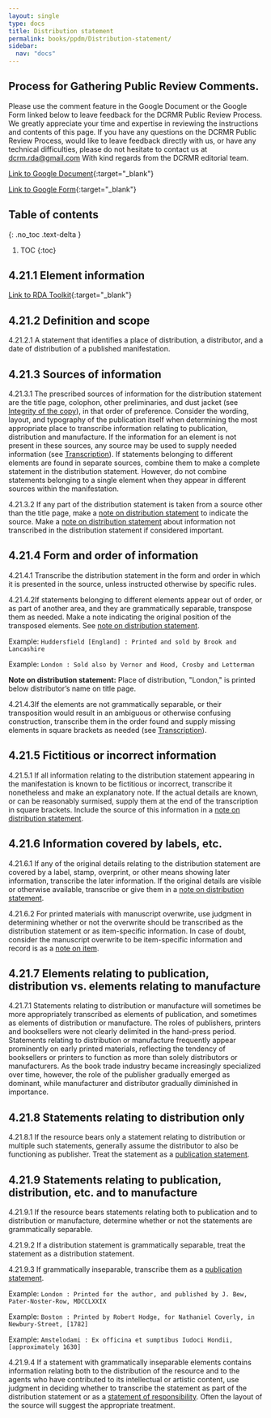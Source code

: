 ```yaml
---
layout: single
type: docs
title: Distribution statement
permalink: books/ppdm/Distribution-statement/
sidebar:
  nav: "docs"
---
```


## Process for Gathering Public Review Comments.
Please use the comment feature in the Google Document or the Google Form linked below to leave feedback for the DCRMR Public Review Process.  We greatly appreciate your time and expertise in reviewing the instructions and contents of this page.  If you have any questions on the DCRMR Public Review Process, would like to leave feedback directly with us, or have any technical difficulties, please do not hesitate to contact us at dcrm.rda@gmail.com  With kind regards from the DCRMR editorial team.

[Link to Google Document](https://docs.google.com/document/d/1MpWcDiPt6nzLFiu2f6akUylBmYunHO0d61nr48RvxQU/edit){:target="_blank"}

[Link to Google Form](https://docs.google.com/forms/d/e/1FAIpQLSdNtJkbY1mngdTcvCoB7zZcpaIuuKHvlbyiidP-QunDy14VcQ/viewform){:target="_blank"}

## Table of contents
{: .no_toc .text-delta }

1. TOC
{:toc}

## 4.21.1 Element information

[Link to RDA Toolkit](https://beta.rdatoolkit.org/Content/Index?externalId=en-US_ala-2112f6fd-1796-3e26-b0ae-d0eb776977e2){:target="_blank"}

## 4.21.2 Definition and scope

<a name="4.21.2.1">4.21.2.1</a> A statement that identifies a place of distribution, a distributor, and a date of distribution of a published manifestation.

## 4.21.3 Sources of information

<a name="4.21.3.1">4.21.3.1</a> The prescribed sources of information for the distribution statement are the title page, colophon, other preliminaries, and dust jacket (see [Integrity of the copy](/DCRMR/books/introduction/Integrity-of-the-copy/)), in that order of preference. Consider the wording, layout, and typography of the publication itself when determining the most appropriate place to transcribe information relating to publication, distribution and manufacture. If the information for an element is not present in these sources, any source may be used to supply needed information (see [Transcription](/DCRMR/books/general-rules/Transcription/)). If statements belonging to different elements are found in separate sources, combine them to make a complete statement in the distribution statement. However, do not combine statements belonging to a single element when they appear in different sources within the manifestation.

<a name="4.21.3.2">4.21.3.2</a>  If any part of the distribution statement is taken from a source other than the title page, make a [note on distribution statement](/DCRMR/books/ppdm/Note-on-distribution-statement/) to indicate the source. Make a [note on distribution statement](/DCRMR/books/ppdm/Note-on-distribution-statement/) about information not transcribed in the distribution statement if considered important.

## 4.21.4 Form and order of information

<a name="4.21.4.1">4.21.4.1</a> Transcribe the distribution statement in the form and order in which it is presented in the source, unless instructed otherwise by specific rules.

<a name="4.21.4.2">4.21.4.2</a>If statements belonging to different elements appear out of order, or as part of another area, and they are grammatically separable, transpose them as needed. Make a note indicating the original position of the transposed elements. See [note on distribution statement](/DCRMR/books/ppdm/Note-on-distribution-statement/).

Example: `Huddersfield [England] : Printed and sold by Brook and Lancashire`

Example: `London : Sold also by Vernor and Hood, Crosby and Letterman`

**Note on distribution statement:** Place of distribution, "London," is printed below distributor’s name on title page.

<a name="4.21.4.3">4.21.4.3</a>If the elements are not grammatically separable, or their transposition would result in an ambiguous or otherwise confusing construction, transcribe them in the order found and supply missing elements in square brackets as needed (see [Transcription](/DCRMR/books/general-rules/Transcription/)).

## 4.21.5 Fictitious or incorrect information

<a name="4.21.5.1">4.21.5.1</a> If all information relating to the distribution statement appearing in the manifestation is known to be fictitious or incorrect, transcribe it nonetheless and make an explanatory note.  If the actual details are known, or can be reasonably surmised, supply them at the end of the transcription in square brackets.  Include the source of this information in a [note on distribution statement](/DCRMR/books/ppdm/Note-on-distribution-statement/).  

## 4.21.6 Information covered by labels, etc.

<a name="4.21.6.1">4.21.6.1</a> If any of the original details relating to the distribution statement are covered by a label, stamp, overprint, or other means showing later information, transcribe the later information. If the original details are visible or otherwise available, transcribe or give them in a [note on distribution statement](/DCRMR/books/ppdm/Note-on-distribution-statement/).

<a name="4.21.6.2">4.21.6.2</a>  For printed materials with manuscript overwrite, use judgment in determining whether or not the overwrite should be transcribed as the distribution statement or as item-specific information. In case of doubt, consider the manuscript overwrite to be item-specific information and record is as a [note on item](/DCRMR/books/notes-on-items/Note-on-item/).

## 4.21.7 Elements relating to publication, distribution vs. elements relating to manufacture

<a name="4.21.7.1">4.21.7.1</a>  Statements relating to distribution or manufacture will sometimes be more appropriately transcribed as elements of publication, and sometimes as elements of distribution or manufacture. The roles of publishers, printers and booksellers were not clearly delimited in the hand-press period. Statements relating to distribution or manufacture frequently appear prominently on early printed materials, reflecting the tendency of booksellers or printers to function as more than solely distributors or manufacturers. As the book trade industry became increasingly specialized over time, however, the role of the publisher gradually emerged as dominant, while manufacturer and distributor gradually diminished in importance.

## 4.21.8 Statements relating to distribution only

<a name="4.21.8.1">4.21.8.1</a> If the resource bears only a statement relating to distribution or multiple such statements, generally assume the distributor to also be functioning as publisher. Treat the statement as a [publication statement](/DCRMR/books/ppdm/Publication-statement/). 

## 4.21.9 Statements relating to publication, distribution, etc. and to manufacture

<a name="4.21.9.1">4.21.9.1</a> If the resource bears statements relating both to publication and to distribution or manufacture, determine whether or not the statements are grammatically separable. 

<a name="4.21.9.2">4.21.9.2</a> If a distribution statement is grammatically separable, treat the statement as a distribution statement. 

<a name="4.21.9.3">4.21.9.3</a>  If grammatically inseparable, transcribe them as a [publication statement](/DCRMR/books/ppdm/Publication-statement/). 

Example: `London : Printed for the author, and published by J. Bew, Pater-Noster-Row, MDCCLXXIX`

Example: `Boston : Printed by Robert Hodge, for Nathaniel Coverly, in Newbury-Street, [1782]`

Example: `Amstelodami : Ex officina et sumptibus Iudoci Hondii, [approximately 1630]`

<a name="4.21.9.4">4.21.9.4</a> If a statement with grammatically inseparable elements contains information relating both to the distribution of the resource and to the agents who have contributed to its intellectual or artistic content, use judgment in deciding whether to transcribe the statement as part of the distribution statement or as a [statement of responsibility](/DCRMR/books/sor/Statement-of-responsibility/). Often the layout of the source will suggest the appropriate treatment.